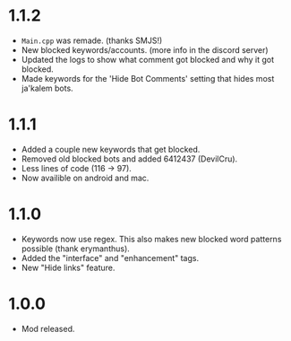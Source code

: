 # 1.1.2
- `Main.cpp` was remade. (thanks SMJS!)
- New blocked keywords/accounts. (more info in the discord server)
- Updated the logs to show what comment got blocked and why it got blocked.
- Made keywords for the 'Hide Bot Comments' setting that hides most ja'kalem bots.

# 1.1.1
- Added a couple new keywords that get blocked.
- Removed old blocked bots and added 6412437 (DevilCru).
- Less lines of code (116 -> 97).
- Now availible on android and mac.

# 1.1.0
- Keywords now use regex. This also makes new blocked word patterns possible (thank erymanthus).
- Added the "interface" and "enhancement" tags.
- New "Hide links" feature.

# 1.0.0
- Mod released.
